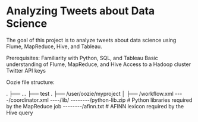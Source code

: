 # Analyzing Tweets about Data Science
The goal of this project is to analyze tweets about data science using Flume, MapReduce, Hive, and Tableau.

Prerequisites:
Familiarity with Python, SQL, and Tableau
Basic understanding of Flume, MapReduce, and Hive
Access to a Hadoop cluster
Twitter API keys

Oozie file structure:

.
├── ...
├── test
.
├── /user/oozie/myproject
│   ├── /workflow.xml
----/coordinator.xml
----/lib/
--------/python-lib.zip  # Python libraries required by the MapReduce job
--------/afinn.txt       # AFINN lexicon required by the Hive query

